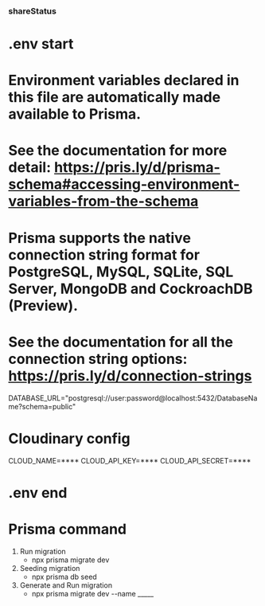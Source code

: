 ### shareStatus 

# .env start

# Environment variables declared in this file are automatically made available to Prisma.
# See the documentation for more detail: https://pris.ly/d/prisma-schema#accessing-environment-variables-from-the-schema

# Prisma supports the native connection string format for PostgreSQL, MySQL, SQLite, SQL Server, MongoDB and CockroachDB (Preview).
# See the documentation for all the connection string options: https://pris.ly/d/connection-strings

DATABASE_URL="postgresql://user:password@localhost:5432/DatabaseName?schema=public"

# Cloudinary config
CLOUD_NAME=****
CLOUD_API_KEY=****
CLOUD_API_SECRET=****

# .env end

# Prisma command
1. Run migration
   * npx prisma migrate dev
2. Seeding migration
   * npx prisma db seed
3. Generate and Run migration
   * npx prisma migrate dev --name _____
